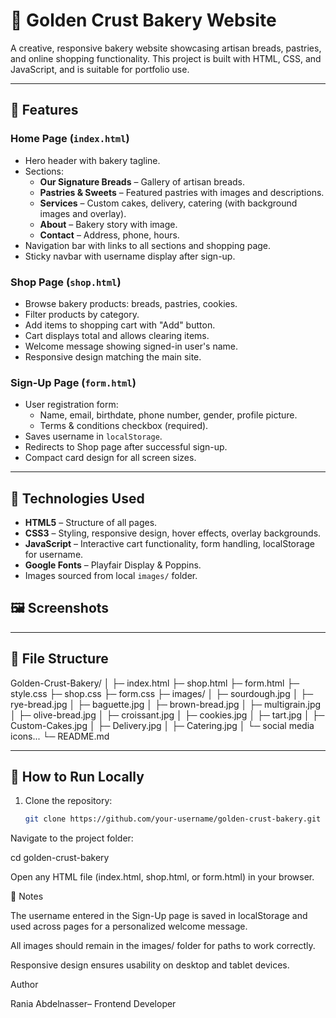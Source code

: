 # 🍞 Golden Crust Bakery Website

A creative, responsive bakery website showcasing artisan breads, pastries, and online shopping functionality. This project is built with HTML, CSS, and JavaScript, and is suitable for portfolio use.

---

## 📝 Features

### Home Page (`index.html`)
- Hero header with bakery tagline.
- Sections:
  - **Our Signature Breads** – Gallery of artisan breads.
  - **Pastries & Sweets** – Featured pastries with images and descriptions.
  - **Services** – Custom cakes, delivery, catering (with background images and overlay).
  - **About** – Bakery story with image.
  - **Contact** – Address, phone, hours.
- Navigation bar with links to all sections and shopping page.
- Sticky navbar with username display after sign-up.

### Shop Page (`shop.html`)
- Browse bakery products: breads, pastries, cookies.
- Filter products by category.
- Add items to shopping cart with "Add" button.
- Cart displays total and allows clearing items.
- Welcome message showing signed-in user's name.
- Responsive design matching the main site.

### Sign-Up Page (`form.html`)
- User registration form:
  - Name, email, birthdate, phone number, gender, profile picture.
  - Terms & conditions checkbox (required).
- Saves username in `localStorage`.
- Redirects to Shop page after successful sign-up.
- Compact card design for all screen sizes.


---

## 🎨 Technologies Used

- **HTML5** – Structure of all pages.
- **CSS3** – Styling, responsive design, hover effects, overlay backgrounds.
- **JavaScript** – Interactive cart functionality, form handling, localStorage for username.
- **Google Fonts** – Playfair Display & Poppins.
- Images sourced from local `images/` folder.

## 🖼 Screenshots

<!-- Add your screenshots here -->
<!-- Example Markdown format -->
<!--
### Home Page
![Home Page](screenshots/home.png)

### Shop Page
![Shop Page](screenshots/shop.png)

### Sign-Up Page
![Sign-Up Page](screenshots/form.png)
-->
---

## 📂 File Structure
Golden-Crust-Bakery/
│
├─ index.html
├─ shop.html
├─ form.html
├─ style.css
├─ shop.css
├─ form.css
├─ images/
│ ├─ sourdough.jpg
│ ├─ rye-bread.jpg
│ ├─ baguette.jpg
│ ├─ brown-bread.jpg
│ ├─ multigrain.jpg
│ ├─ olive-bread.jpg
│ ├─ croissant.jpg
│ ├─ cookies.jpg
│ ├─ tart.jpg
│ ├─ Custom-Cakes.jpg
│ ├─ Delivery.jpg
│ ├─ Catering.jpg
│ └─ social media icons...
└─ README.md


---

## 🚀 How to Run Locally

1. Clone the repository:
   ```bash
   git clone https://github.com/your-username/golden-crust-bakery.git


Navigate to the project folder:

cd golden-crust-bakery


Open any HTML file (index.html, shop.html, or form.html) in your browser.

📌 Notes

The username entered in the Sign-Up page is saved in localStorage and used across pages for a personalized welcome message.

All images should remain in the images/ folder for paths to work correctly.

Responsive design ensures usability on desktop and tablet devices.

Author

Rania Abdelnasser– Frontend Developer

